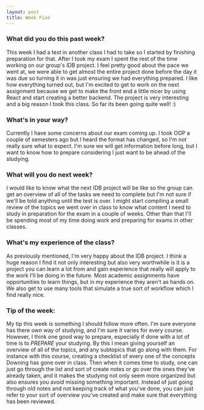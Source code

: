 ```yaml
---
layout: post
title: Week Five
---
```


### What did you do this past week?
This week I had a test in another class I had to take so I started by finishing preparation for that.
After I took my exam I spent the rest of the time working on our group's IDB project. I feel pretty
good about the pace we went at, we were able to get almost the entire project done before the day it
was due so turning it in was just ensuring we had everything prepared. I like how everything turned
out, but I'm excited to get to work on the next assignment because we get to make the front end
a little nicer by using React and start creating a better backend. The project is very interesting
and a big reason I took this class. So far its been going quite well! :)

### What's in your way?
Currently I have some concerns about our exam coming up. I took OOP a couple of semesters ago but
I heard the format has changed, so I'm not really sure what to expect. I'm sure we will get information
before long, but I want to know how to prepare considering I just want to be ahead of the studying.

### What will you do next week?
I would like to know what the next IDB project will be like so the group can get an overview of all
of the tasks we need to complete but I'm not sure if we'll be told anything until the test is over.
I might start compiling a small review of the topics we went over in class to know what content I
need to study in preparation for the exam in a couple of weeks. Other than that I'll be spending most
of my time doing work and preparing for exams in other classes.

### What's my experience of the class?
As previously mentioned, I'm very happy about the IDB project. I think a huge reason I find it not
only interesting but also very worthwhile is it is a project you can learn a lot from and gain
experience that really will apply to the work I'll be doing in the future. Most academic assignments
have opportunities to learn things, but in my experience they aren't as hands on. We also get to use
many tools that simulate a true sort of workflow which I find really nice.

### Tip of the week:
My tip this week is something I should follow more often. I'm sure everyone has there own way of
studying, and I'm sure it varies for every course. However, I think one good way to prepare,
especially if done with a lot of time is to *PREPARE* your studying. By this I mean giving
yourself an overview of all of the topics, and any subtopics that go along with them. For
instance with this course, creating a checklist of every one of the concepts Downing has gone
over in class. Then when it comes time to study, one can just go through the list and sort of
create notes or go over the ones they've already taken, and it makes the studying not only seem
more organized but also ensures you avoid missing something important. Instead of just going
through old notes and not keeping track of what you've done, you can just refer to your sort
of overview you've created and make sure that everything has been reviewed.
